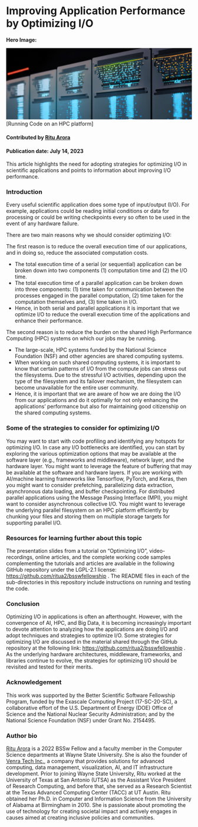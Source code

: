 # Improving Application Performance by Optimizing I/O

**Hero Image:**

<img src='../../images/optimizing_io_hero_image.png' />[Running Code on an HPC platform]
   
#### Contributed by [Ritu Arora](https://www.linkedin.com/in/ritu-a-59b58ab/)

#### Publication date: July 14, 2023

This article highlights the need for adopting strategies for optimizing I/O in scientific applications and points to information about improving I/O performance.

### Introduction
Every useful scientific application does some type of input/output (I/O). For example, applications could be reading initial conditions or data for processing or could be writing checkpoints every so often to be used in the event of any hardware failure.

There are two main reasons why we should consider optimizing I/O: 

The first reason is to reduce the overall execution time of our applications, and in doing so, reduce the associated computation costs.

- The total execution time of a serial (or sequential) application can be broken down into two components (1) computation time and (2) the I/O time.
- The total execution time of a parallel application can be broken down into three components: (1) time taken for communication between the processes engaged in the parallel computation, (2) time taken for the computation themselves and, (3) time taken in I/O.
- Hence, in both serial and parallel applications it is important that we optimize I/O to reduce the overall execution time of the applications and enhance 
      their performance. 

The second reason is to reduce the burden on the shared High Performance Computing (HPC) systems on which our jobs may be running.

- The large-scale, HPC systems funded by the National Science Foundation (NSF) and other agencies are shared computing systems.
- When working on such shared computing systems, it is important to know that certain patterns of I/O from the compute jobs can stress out the filesystems. Due to the stressful I/O activities, depending upon the type of the filesystem and its failover mechanism, the filesystem can become unavailable for the entire user community.
- Hence, it is important that we are aware of how we are doing the I/O from our applications and do it optimally for not only enhancing the applications’ performance but also for maintaining good citizenship on the shared computing systems.

### Some of the strategies to consider for optimizing I/O
You may want to start with code profiling and identifying any hotspots for optimizing I/O. In case any I/O bottlenecks are identified, you can start by exploring the various optimization options that may be available at the software layer (e.g., frameworks and middleware), network layer, and the hardware layer. You might want to leverage the feature of buffering that may be available at the software and hardware layers. If you are working with AI/machine learning frameworks like Tensorflow, PyTorch, and Keras, then you might want to consider prefetching, parallelizing data extraction, asynchronous data loading, and buffer checkpointing. For distributed parallel applications using the Message Passing Interface (MPI), you might want to consider asynchronous collective I/O. You might want to leverage the underlying parallel filesystem on an HPC platform efficiently by chunking your files and storing them on multiple storage targets for supporting parallel I/O.

### Resources for learning further about this topic
The presentation slides from a tutorial on “Optimizing I/O”, video-recordings, online articles, and the complete working code samples complementing the tutorials and articles are available in the following GitHub repository under the LGPL-2.1 license: https://github.com/ritua2/bsswfellowship . The README files in each of the sub-directories in this repository include instructions on running and testing the code.

### Conclusion
Optimizing I/O in applications is often an afterthought. However, with the convergence of AI, HPC, and Big Data, it is becoming increasingly important to devote attention to analyzing how the applications are doing I/O and adopt techniques and strategies to optimize I/O. Some strategies for optimizing I/O are discussed in the material shared through the GitHub repository at the following link: https://github.com/ritua2/bsswfellowship . As the underlying hardware architectures, middleware, frameworks, and libraries continue to evolve, the strategies for optimizing I/O should be revisited and tested for their merits.

### Acknowledgement
This work was supported by the Better Scientific Software Fellowship Program, funded by the Exascale Computing Project (17-SC-20-SC), a collaborative effort of the U.S. Department of Energy (DOE) Office of Science and the National Nuclear Security Administration; and by the National Science Foundation (NSF) under Grant No. 2154495.

### Author bio
[Ritu Arora](https://www.linkedin.com/in/ritu-a-59b58ab/) is a 2022 BSSw Fellow and a faculty member in the Computer Science departments at Wayne State University. She is also the founder of [Venra Tech Inc.](https://www.venratech.com/), a company that provides solutions for advanced computing, data management, visualization, AI, and IT infrastructure development. Prior to joining Wayne State University, Ritu worked at the University of Texas at San Antonio (UTSA) as the Assistant Vice President of Research Computing, and before that, she served as a Research Scientist at the Texas Advanced Computing Center (TACC) at UT Austin. Ritu obtained her Ph.D. in Computer and Information Science from the University of Alabama at Birmingham in 2010. She is passionate about promoting the use of technology for creating societal impact and actively engages in causes aimed at creating inclusive policies and communities.

<!---
Publish: yes
Topics: performance, high-performance computing (HPC)
--->
